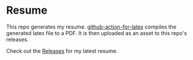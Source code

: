 # Resume

This repo generates my resume. [github-action-for-latex](https://github.com/marketplace/actions/github-action-for-latex) compiles the generated latex file to a PDF. It is then uploaded as an asset to this repo's releases.

Check out the [Releases](https://github.com/gapuchi/resume/releases) for my latest resume.
